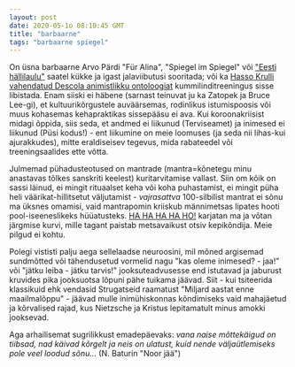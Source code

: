 ```yaml
---
layout: post
date: 2020-05-1o 08:10:45 GMT
title: "barbaarne"
tags: "barbaarne spiegel"
---
```


On üsna barbaarne Arvo Pärdi "Für Alina", "Spiegel im Spiegel" või ["Eesti hällilaulu"](https://www.youtube.com/watch?v=UHHnQY-eMk4) saatel kükke ja igast jalaviibutusi sooritada; 
või ka [Hasso Krulli vahendatud Descola animistlikku ontoloogiat](https://www.youtube.com/watch?v=fhGdPr1VZAI) kummilinditreeningus sisse libistada. Enam siiski ei häbene (sarnast teinuvat ju ka Zatopek ja Bruce Lee-gi), 
et kultuurikõrgustele auväärsemas, rodinlikus istumispoosis või muus kohasemas kehapraktikas sissepääsu ei ava. Kui koroonakriisist midagi õppida, siis seda, et andmed ei liikunud (Terviseamet) ja inimesed ei liikunud (Püsi kodus!) - ent liikumine on meie loomuses (ja seda nii lihas-kui ajurakkudes), mitte eraldiseisev tegevus, mida rabateedel või treeningsaalides ette võtta.

Julmemad pühadusteotused on mantrade (mantra=kõnetegu minu anastavas tõlkes sanskriti keelest) kuritarvitamise vallast. 
Siin om kõik on sassi läinud, ei mingit rituaalset keha või koha puhastamist, ei mingit püha heli väärikat-hillitsetut väljutamist  - 
*vajrasattva* 100-silbilist mantrat ei sõnu ma üksnes omamisi, vaid mantrapomin kriiskub männimetsas lipates hooti 
pool-iseeneslikeks hüüatusteks. [HA HA HA HA HO!](https://youtu.be/tw8SJGrt4mk?t=58) karjatan ma ja võtan järgmise kurvi, mille tagant paistab metsavaikust otsiv kepikõndija. Meie pilgud ei kohtu.

Polegi vististi palju aega sellelaadse neuroosini, mil mõned argisemad sundmõtted või tähendusetud vormelid nagu "kas oleme inimesed? - jaa!" või "jätku leiba - jätku tarvis!" jooksuteadvusesse end istutavad ja jaburust kruvides pika jooksuotsa lõpuni pähe tuikama jäävad. Siit - kui tsiteerida klassikuid ehk vendasid Strugatseid raamatust "Miljard aastat enne maailmalõppu" - jäävad mulle inimühiskonnas kõndimiseks vaid mahajäetud ja kõrvalised rajad, kus Nietzsche ja Kristus lepitamatult minus amokki jooksevad. 

Aga arhailisemat sugrilikkust emadepäevaks: *vana naise mõttekäigud on tiibsad, nad käivad kõrgelt ja neis on ulatust, kuid nende väljaütlemiseks pole veel loodud sõnu...* (N. Baturin "Noor jää")


